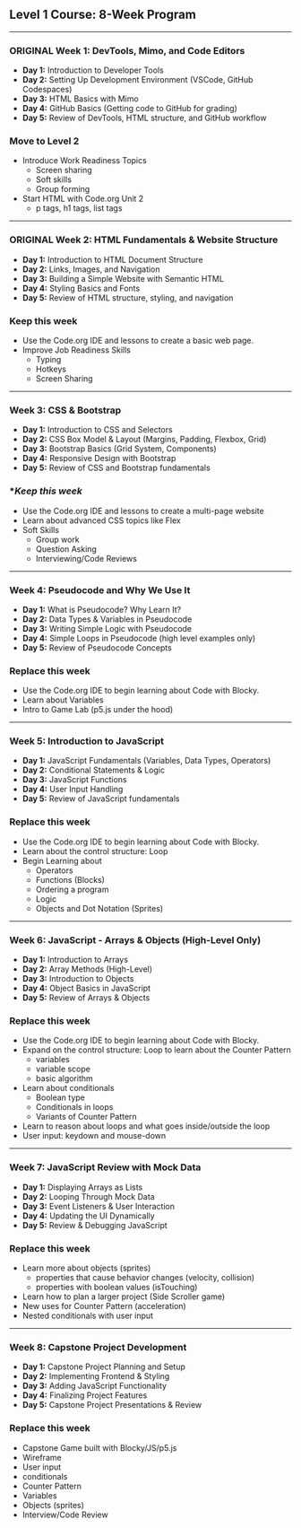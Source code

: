 ## **Level 1 Course: 8-Week Program**

---

### **ORIGINAL Week 1: DevTools, Mimo, and Code Editors**

- **Day 1:** Introduction to Developer Tools
- **Day 2:** Setting Up Development Environment (VSCode, GitHub Codespaces)
- **Day 3:** HTML Basics with Mimo
- **Day 4:** GitHub Basics (Getting code to GitHub for grading)
- **Day 5:** Review of DevTools, HTML structure, and GitHub workflow

### **Move to Level 2**

- Introduce Work Readiness Topics
  - Screen sharing
  - Soft skills
  - Group forming
- Start HTML with Code.org Unit 2
  - p tags, h1 tags, list tags

---

### **ORIGINAL Week 2: HTML Fundamentals & Website Structure**

- **Day 1:** Introduction to HTML Document Structure
- **Day 2:** Links, Images, and Navigation
- **Day 3:** Building a Simple Website with Semantic HTML
- **Day 4:** Styling Basics and Fonts
- **Day 5:** Review of HTML structure, styling, and navigation

### **Keep this week**

- Use the Code.org IDE and lessons to create a basic web page.
- Improve Job Readiness Skills
  - Typing
  - Hotkeys
  - Screen Sharing

---

### **Week 3: CSS & Bootstrap**

- **Day 1:** Introduction to CSS and Selectors
- **Day 2:** CSS Box Model & Layout (Margins, Padding, Flexbox, Grid)
- **Day 3:** Bootstrap Basics (Grid System, Components)
- **Day 4:** Responsive Design with Bootstrap
- **Day 5:** Review of CSS and Bootstrap fundamentals

### **Keep this week*

- Use the Code.org IDE and lessons to create a multi-page website 
- Learn about advanced CSS topics like Flex
- Soft Skills
  - Group work
  - Question Asking
  - Interviewing/Code Reviews

---

### **Week 4: Pseudocode and Why We Use It**

- **Day 1:** What is Pseudocode? Why Learn It?
- **Day 2:** Data Types & Variables in Pseudocode
- **Day 3:** Writing Simple Logic with Pseudocode
- **Day 4:** Simple Loops in Pseudocode (high level examples only)
- **Day 5:** Review of Pseudocode Concepts

### **Replace this week**

- Use the Code.org IDE to begin learning about Code with Blocky.
- Learn about Variables
- Intro to Game Lab (p5.js under the hood)

---

### **Week 5: Introduction to JavaScript**

- **Day 1:** JavaScript Fundamentals (Variables, Data Types, Operators)
- **Day 2:** Conditional Statements & Logic
- **Day 3:** JavaScript Functions
- **Day 4:** User Input Handling
- **Day 5:** Review of JavaScript fundamentals

### **Replace this week**

- Use the Code.org IDE to begin learning about Code with Blocky.
- Learn about the control structure: Loop
- Begin Learning about
  - Operators
  - Functions (Blocks)
  - Ordering a program
  - Logic
  - Objects and Dot Notation (Sprites)

---

### **Week 6: JavaScript - Arrays & Objects (High-Level Only)**

- **Day 1:** Introduction to Arrays
- **Day 2:** Array Methods (High-Level)
- **Day 3:** Introduction to Objects
- **Day 4:** Object Basics in JavaScript
- **Day 5:** Review of Arrays & Objects

### **Replace this week**

- Use the Code.org IDE to begin learning about Code with Blocky.
- Expand on the control structure: Loop to learn about the Counter Pattern
  - variables
  - variable scope
  - basic algorithm
- Learn about conditionals
  - Boolean type
  - Conditionals in loops
  - Variants of Counter Pattern
- Learn to reason about loops and what goes inside/outside the loop
- User input: keydown and mouse-down

---

### **Week 7: JavaScript Review with Mock Data**

- **Day 1:** Displaying Arrays as Lists
- **Day 2:** Looping Through Mock Data
- **Day 3:** Event Listeners & User Interaction
- **Day 4:** Updating the UI Dynamically
- **Day 5:** Review & Debugging JavaScript

### **Replace this week**

- Learn more about objects (sprites)
  - properties that cause behavior changes (velocity, collision)
  - properties with boolean values (isTouching)
- Learn how to plan a larger project (Side Scroller game)
- New uses for Counter Pattern (acceleration)
- Nested conditionals with user input

---

### **Week 8: Capstone Project Development**

- **Day 1:** Capstone Project Planning and Setup
- **Day 2:** Implementing Frontend & Styling
- **Day 3:** Adding JavaScript Functionality
- **Day 4:** Finalizing Project Features
- **Day 5:** Capstone Project Presentations & Review

### **Replace this week**

- Capstone Game built with Blocky/JS/p5.js
- Wireframe
- User input
- conditionals
- Counter Pattern
- Variables
- Objects (sprites)
- Interview/Code Review
